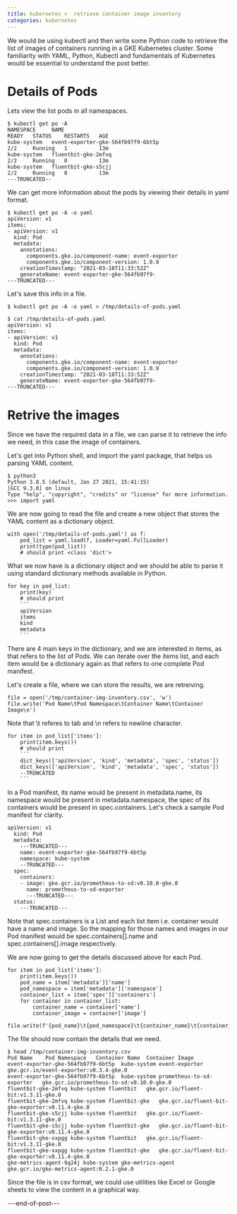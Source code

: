```yaml
---
title: kubernetes >  retrieve container image inventory
categories: kubernetes
---
```

We would be using kubectl and then write some Python code to retrieve the list of images of containers 
running in a GKE Kubernetes cluster. Some familiarity with YAML, Python, Kubectl and fundamentals of 
Kubernetes would be essential to understand the post better.

# Details of Pods
Lets view the list pods in all namespaces.
```
$ kubectl get po -A
NAMESPACE     NAME                                                        READY   STATUS    RESTARTS   AGE
kube-system   event-exporter-gke-564fb97f9-6bt5p                          2/2     Running   1          13m
kube-system   fluentbit-gke-2mfvq                                         2/2     Running   0          13m
kube-system   fluentbit-gke-s5cjj                                         2/2     Running   0          13m
---TRUNCATED--
```

We can get more information about the pods by viewing their details in yaml format.
```
$ kubectl get po -A -o yaml
apiVersion: v1
items:
- apiVersion: v1
  kind: Pod
  metadata:
    annotations:
      components.gke.io/component-name: event-exporter
      components.gke.io/component-version: 1.0.9
    creationTimestamp: "2021-03-18T11:33:52Z"
    generateName: event-exporter-gke-564fb97f9-
---TRUNCATED---
```

Let's save this info in a file.
```
$ kubectl get po -A -o yaml > /tmp/details-of-pods.yaml

$ cat /tmp/details-of-pods.yaml 
apiVersion: v1
items:
- apiVersion: v1
  kind: Pod
  metadata:
    annotations:
      components.gke.io/component-name: event-exporter
      components.gke.io/component-version: 1.0.9
    creationTimestamp: "2021-03-18T11:33:52Z"
    generateName: event-exporter-gke-564fb97f9-
---TRUNCATED---
```

# Retrive the images
Since we have the required data in a file, we can parse it to retrieve the info we need, in this case 
the image of containers.

Let's get into Python shell, and import the yaml package, that helps us parsing YAML content.
```
$ python3
Python 3.8.5 (default, Jan 27 2021, 15:41:15) 
[GCC 9.3.0] on linux
Type "help", "copyright", "credits" or "license" for more information.
>>> import yaml
```

We are now going to read the file and create a new object that stores the YAML content as a 
dictionary object.
```
with open('/tmp/details-of-pods.yaml') as f:
    pod_list = yaml.load(f, Loader=yaml.FullLoader)
    print(type(pod_list))  
    # should print <class 'dict'>
```

What we now have is a dictionary object and we should be able to parse it using standard dictionary 
methods available in Python.
```
for key in pod_list:
    print(key)
    # should print
    ```
    apiVersion
    items
    kind
    metadata
    ```
```

There are 4 main keys in the dictionary, and we are interested in items, as that refers to the list of 
Pods. We can iterate over the items list, and each item would be a dictionary again as that refers to 
one complete Pod manifest.

Let's create a file, where we can store the results, we are retreiving.
```
file = open('/tmp/container-img-inventory.csv', 'w')
file.write('Pod Name\tPod Namespace\tContainer Name\tContainer Image\n')
```
Note that \t referes to tab and \n refers to newline character.

```
for item in pod_list['items']:
    print(item.keys())
    # should print
    ```
    dict_keys(['apiVersion', 'kind', 'metadata', 'spec', 'status'])
    dict_keys(['apiVersion', 'kind', 'metadata', 'spec', 'status'])
    --TRUNCATED
    ```
```

In a Pod manifest, its name would be present in metadata.name, its namespace would be present in 
metadata.namespace, the spec of its containers would be present in spec.containers. Let's check a 
sample Pod manifest for clarity.
```
apiVersion: v1
  kind: Pod
  metadata:
    ---TRUNCATED---
    name: event-exporter-gke-564fb97f9-6bt5p
    namespace: kube-system
    --TRUNCATED---
  spec:
    containers:
    - image: gke.gcr.io/prometheus-to-sd:v0.10.0-gke.0
      name: prometheus-to-sd-exporter
      ---TRUNCATED---
  status:
    ---TRUNCATED---
```

Note that spec.containers is a List and each list item i.e. container would have a name and image. 
So the mapping for those names and images in our Pod manifest would be spec.containers[].name and 
spec.containers[].image respectively.

We are now going to get the details discussed above for each Pod.

```
for item in pod_list['items']:
    print(item.keys())
    pod_name = item['metadata']['name']
    pod_namespace = item['metadata']['namespace']
    container_list = item['spec']['containers']
    for container in container_list:
        container_name = container['name']
        container_image = container['image']
        file.write(f'{pod_name}\t{pod_namespace}\t{container_name}\t{container_image}\n')
```

The file should now contain the details that we need.
```
$ head /tmp/container-img-inventory.csv 
Pod Name	Pod Namespace	Container Name	Container Image
event-exporter-gke-564fb97f9-6bt5p	kube-system	event-exporter	gke.gcr.io/event-exporter:v0.3.4-gke.0
event-exporter-gke-564fb97f9-6bt5p	kube-system	prometheus-to-sd-exporter	gke.gcr.io/prometheus-to-sd:v0.10.0-gke.0
fluentbit-gke-2mfvq	kube-system	fluentbit	gke.gcr.io/fluent-bit:v1.3.11-gke.0
fluentbit-gke-2mfvq	kube-system	fluentbit-gke	gke.gcr.io/fluent-bit-gke-exporter:v0.11.4-gke.0
fluentbit-gke-s5cjj	kube-system	fluentbit	gke.gcr.io/fluent-bit:v1.3.11-gke.0
fluentbit-gke-s5cjj	kube-system	fluentbit-gke	gke.gcr.io/fluent-bit-gke-exporter:v0.11.4-gke.0
fluentbit-gke-xxpgg	kube-system	fluentbit	gke.gcr.io/fluent-bit:v1.3.11-gke.0
fluentbit-gke-xxpgg	kube-system	fluentbit-gke	gke.gcr.io/fluent-bit-gke-exporter:v0.11.4-gke.0
gke-metrics-agent-9q24j	kube-system	gke-metrics-agent	gke.gcr.io/gke-metrics-agent:0.2.1-gke.0
```

Since the file is in csv format, we could use utilities like Excel or Google sheets to view the 
content in a graphical way.

---end-of-post---
